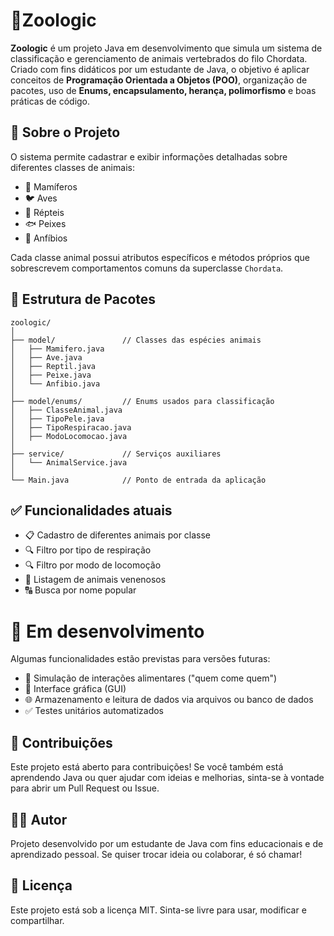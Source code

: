 # 🐾Zoologic
 
 **Zoologic** é um projeto Java em desenvolvimento que simula um sistema de classificação e gerenciamento de animais vertebrados do filo Chordata. Criado com fins didáticos por um estudante de Java, o objetivo é aplicar conceitos de **Programação Orientada a Objetos (POO)**, organização de pacotes, uso de **Enums, encapsulamento, herança, polimorfismo** e boas práticas de código.

## 📌 Sobre o Projeto
O sistema permite cadastrar e exibir informações detalhadas sobre diferentes classes de animais:

* 🦁 Mamíferos
* 🐦 Aves
* 🐍 Répteis
* 🐟 Peixes
* 🐸 Anfíbios

Cada classe animal possui atributos específicos e métodos próprios que sobrescrevem comportamentos comuns da superclasse `Chordata`.

## 📂 Estrutura de Pacotes
```
zoologic/
│
├── model/               // Classes das espécies animais
│   ├── Mamifero.java
│   ├── Ave.java
│   ├── Reptil.java
│   ├── Peixe.java
│   └── Anfibio.java
│
├── model/enums/         // Enums usados para classificação
│   ├── ClasseAnimal.java
│   ├── TipoPele.java
│   ├── TipoRespiracao.java
│   ├── ModoLocomocao.java
│
├── service/             // Serviços auxiliares
│   └── AnimalService.java
│
└── Main.java            // Ponto de entrada da aplicação

```

## ✅ Funcionalidades atuais

- 📋 Cadastro de diferentes animais por classe
- 🔍 Filtro por tipo de respiração
- 🔍 Filtro por modo de locomoção
- 🧪 Listagem de animais venenosos
- 🔠 Busca por nome popular

# 🚧 Em desenvolvimento
Algumas funcionalidades estão previstas para versões futuras:

- 🔁 Simulação de interações alimentares ("quem come quem")
- 📝 Interface gráfica (GUI)
- 🌐 Armazenamento e leitura de dados via arquivos ou banco de dados
- ✅ Testes unitários automatizados

## 🤝 Contribuições
Este projeto está aberto para contribuições! Se você também está aprendendo Java ou quer ajudar com ideias e melhorias, sinta-se à vontade para abrir um Pull Request ou Issue.

## 👨‍💻 Autor
Projeto desenvolvido por um estudante de Java com fins educacionais e de aprendizado pessoal. Se quiser trocar ideia ou colaborar, é só chamar!

## 📄 Licença
Este projeto está sob a licença MIT. Sinta-se livre para usar, modificar e compartilhar.